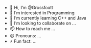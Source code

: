 - 👋 Hi, I’m @Grossfoott
- 👀 I’m interested in Programming
- 🌱 I’m currently learning C++ and Java
- 💞️ I’m looking to collaborate on ...
- 📫 How to reach me ...
- 😄 Pronouns: ...
- ⚡ Fun fact: ...

<!---
Grossfoott/Grossfoott is a ✨ special ✨ repository because its `README.md` (this file) appears on your GitHub profile.
You can click the Preview link to take a look at your changes.
--->
